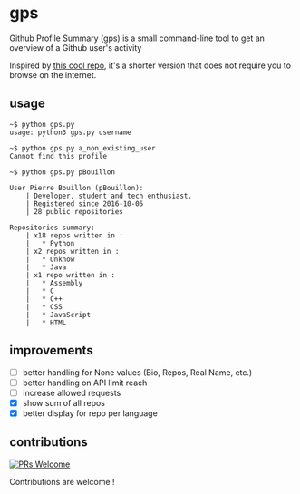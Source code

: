 # gps
Github Profile Summary (gps) is a small command-line tool 
to get an overview of a Github user's activity

Inspired by [this cool repo](https://github-profile-summary.com/), 
it's a shorter version that does not require you to browse on the internet.

## usage

```shell
~$ python gps.py 
usage: python3 gps.py username

~$ python gps.py a_non_existing_user
Cannot find this profile

~$ python gps.py pBouillon

User Pierre Bouillon (pBouillon):
    | Developer, student and tech enthusiast.
    | Registered since 2016-10-05
    | 28 public repositories

Repositories summary:
    | x18 repos written in :
    |   * Python
    | x2 repos written in :
    |   * Unknow
    |   * Java
    | x1 repo written in :
    |   * Assembly
    |   * C
    |   * C++
    |   * CSS
    |   * JavaScript
    |   * HTML

```

## improvements
- [ ] better handling for None values (Bio, Repos, Real Name, etc.)
- [ ] better handling on API limit reach
- [ ] increase allowed requests
- [x] show sum of all repos
- [x] better display for repo per language

## contributions
[![PRs Welcome](https://img.shields.io/badge/PRs-welcome-brightgreen.svg?style=flat-square)](http://makeapullrequest.com)

Contributions are welcome !

